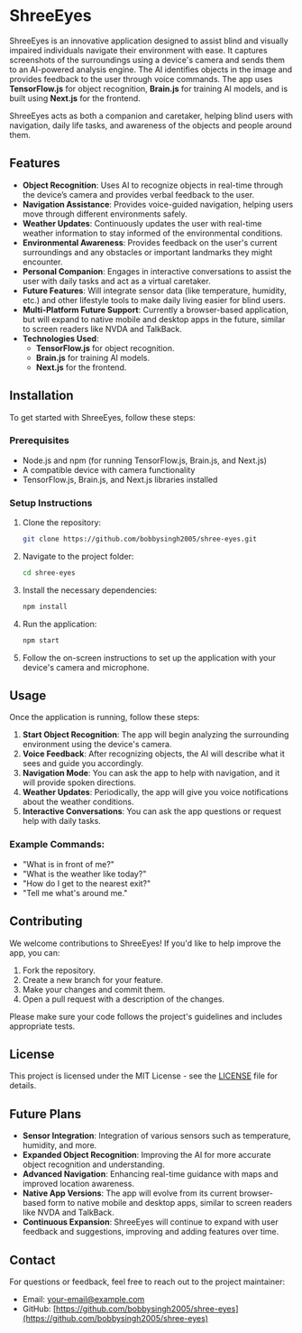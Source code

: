 # ShreeEyes

ShreeEyes is an innovative application designed to assist blind and visually impaired individuals navigate their environment with ease. It captures screenshots of the surroundings using a device's camera and sends them to an AI-powered analysis engine. The AI identifies objects in the image and provides feedback to the user through voice commands. The app uses **TensorFlow.js** for object recognition, **Brain.js** for training AI models, and is built using **Next.js** for the frontend.

ShreeEyes acts as both a companion and caretaker, helping blind users with navigation, daily life tasks, and awareness of the objects and people around them.

## Features

- **Object Recognition**: Uses AI to recognize objects in real-time through the device’s camera and provides verbal feedback to the user.
- **Navigation Assistance**: Provides voice-guided navigation, helping users move through different environments safely.
- **Weather Updates**: Continuously updates the user with real-time weather information to stay informed of the environmental conditions.
- **Environmental Awareness**: Provides feedback on the user's current surroundings and any obstacles or important landmarks they might encounter.
- **Personal Companion**: Engages in interactive conversations to assist the user with daily tasks and act as a virtual caretaker.
- **Future Features**: Will integrate sensor data (like temperature, humidity, etc.) and other lifestyle tools to make daily living easier for blind users.
- **Multi-Platform Future Support**: Currently a browser-based application, but will expand to native mobile and desktop apps in the future, similar to screen readers like NVDA and TalkBack.
- **Technologies Used**:
  - **TensorFlow.js** for object recognition.
  - **Brain.js** for training AI models.
  - **Next.js** for the frontend.

## Installation

To get started with ShreeEyes, follow these steps:

### Prerequisites

- Node.js and npm (for running TensorFlow.js, Brain.js, and Next.js)
- A compatible device with camera functionality
- TensorFlow.js, Brain.js, and Next.js libraries installed

### Setup Instructions

1. Clone the repository:
   ```bash
   git clone https://github.com/bobbysingh2005/shree-eyes.git
   ```

2. Navigate to the project folder:
   ```bash
   cd shree-eyes
   ```

3. Install the necessary dependencies:
   ```bash
   npm install
   ```

4. Run the application:
   ```bash
   npm start
   ```

5. Follow the on-screen instructions to set up the application with your device's camera and microphone.

## Usage

Once the application is running, follow these steps:

1. **Start Object Recognition**: The app will begin analyzing the surrounding environment using the device's camera.
2. **Voice Feedback**: After recognizing objects, the AI will describe what it sees and guide you accordingly.
3. **Navigation Mode**: You can ask the app to help with navigation, and it will provide spoken directions.
4. **Weather Updates**: Periodically, the app will give you voice notifications about the weather conditions.
5. **Interactive Conversations**: You can ask the app questions or request help with daily tasks.

### Example Commands:
- "What is in front of me?"
- "What is the weather like today?"
- "How do I get to the nearest exit?"
- "Tell me what's around me."

## Contributing

We welcome contributions to ShreeEyes! If you'd like to help improve the app, you can:

1. Fork the repository.
2. Create a new branch for your feature.
3. Make your changes and commit them.
4. Open a pull request with a description of the changes.

Please make sure your code follows the project's guidelines and includes appropriate tests.

## License

This project is licensed under the MIT License - see the [LICENSE](LICENSE) file for details.

## Future Plans

- **Sensor Integration**: Integration of various sensors such as temperature, humidity, and more.
- **Expanded Object Recognition**: Improving the AI for more accurate object recognition and understanding.
- **Advanced Navigation**: Enhancing real-time guidance with maps and improved location awareness.
- **Native App Versions**: The app will evolve from its current browser-based form to native mobile and desktop apps, similar to screen readers like NVDA and TalkBack.
- **Continuous Expansion**: ShreeEyes will continue to expand with user feedback and suggestions, improving and adding features over time.

## Contact

For questions or feedback, feel free to reach out to the project maintainer:

- Email: [your-email@example.com](mailto:your-email@example.com)
- GitHub: [https://github.com/bobbysingh2005/shree-eyes](https://github.com/bobbysingh2005/shree-eyes)
```
